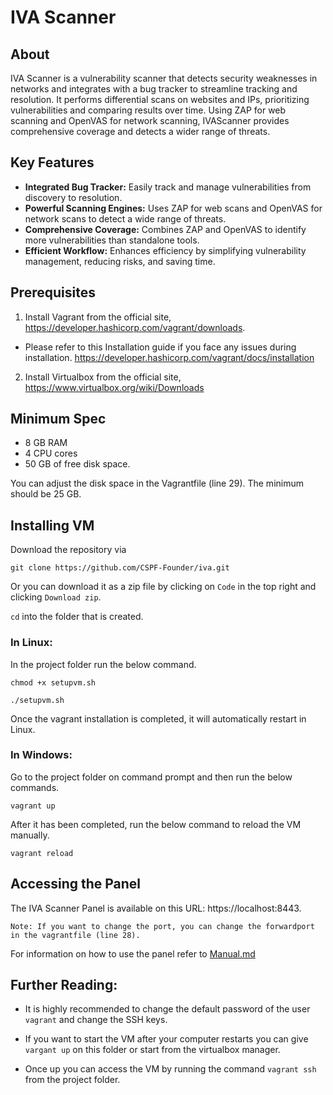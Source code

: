 # IVA Scanner

## About

IVA Scanner is a vulnerability scanner that detects security weaknesses in networks and integrates with a bug tracker to streamline tracking and resolution. It performs differential scans on websites and IPs, prioritizing vulnerabilities and comparing results over time. Using ZAP for web scanning and OpenVAS for network scanning, IVAScanner provides comprehensive coverage and detects a wider range of threats.

## Key Features

- **Integrated Bug Tracker:** Easily track and manage vulnerabilities from discovery to resolution.
- **Powerful Scanning Engines:** Uses ZAP for web scans and OpenVAS for network scans to detect a wide range of threats.
- **Comprehensive Coverage:** Combines ZAP and OpenVAS to identify more vulnerabilities than standalone tools.
- **Efficient Workflow:** Enhances efficiency by simplifying vulnerability management, reducing risks, and saving time.

## Prerequisites

1. Install Vagrant from the official site, https://developer.hashicorp.com/vagrant/downloads. 

- Please refer to this Installation guide if you face any issues during installation. https://developer.hashicorp.com/vagrant/docs/installation
  

2. Install Virtualbox from the official site, https://www.virtualbox.org/wiki/Downloads

## Minimum Spec

- 8 GB RAM 
- 4 CPU cores
- 50 GB of free disk space.
  
You can adjust the disk space in the Vagrantfile (line 29). The minimum should be 25 GB.

## Installing VM

Download the repository via 

`git clone https://github.com/CSPF-Founder/iva.git`

Or you can download it as a zip file by clicking on `Code` in the top right and clicking `Download zip`.

`cd` into the folder that is created.

### In Linux:

In the project folder run the below command.

```
chmod +x setupvm.sh

./setupvm.sh
```

Once the vagrant installation is completed, it will automatically restart in Linux. 

### In Windows:

Go to the project folder on command prompt and then run the below commands.

```
vagrant up
```
After it has been completed, run the below command to reload the VM manually.

```
vagrant reload
```


## Accessing the Panel

The IVA Scanner Panel is available on this URL: https://localhost:8443. 

```
Note: If you want to change the port, you can change the forwardport in the vagrantfile (line 28).
```

For information on how to use the panel refer to [Manual.md](Manual.md)

## Further Reading:

- It is highly recommended to change the default password of the user `vagrant` and change the SSH keys. 

- If you want to start the VM after your computer restarts you can give `vargant up` on this folder or start from the virtualbox manager. 

- Once up you can access the VM by running the command `vagrant ssh` from the project folder.
